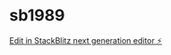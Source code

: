 # sb1989

[Edit in StackBlitz next generation editor ⚡️](https://stackblitz.com/~/github.com/james4684613/sb1989)